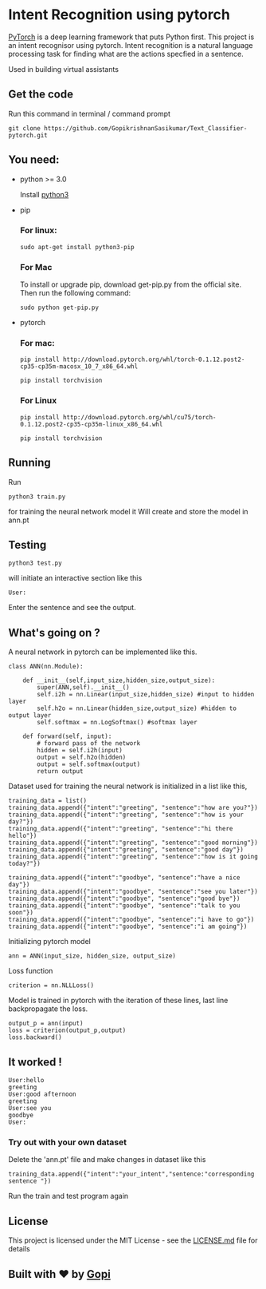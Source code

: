 # Intent Recognition using pytorch

[PyTorch](http://pytorch.org/) is a deep learning framework that puts Python first. This project is an intent recognisor using pytorch. Intent recognition is a natural language processing task for finding what are the actions specfied in a sentence.

Used in building virtual assistants

## Get the code

Run this command in terminal / command prompt

```
git clone https://github.com/GopikrishnanSasikumar/Text_Classifier-pytorch.git
```

## You need:

* python >= 3.0

  Install [python3](https://www.python.org/download/releases/3.0/)

* pip

  ### For linux:

  ```
  sudo apt-get install python3-pip
  ```

  ### For Mac

  To install or upgrade pip, download get-pip.py from the official site. Then run the following command:

  ```
  sudo python get-pip.py
  ```

* pytorch

  ### For mac:

  ```
  pip install http://download.pytorch.org/whl/torch-0.1.12.post2-cp35-cp35m-macosx_10_7_x86_64.whl
  ```

  ```
  pip install torchvision
  ```

  ### For Linux

  ```
  pip install http://download.pytorch.org/whl/cu75/torch-0.1.12.post2-cp35-cp35m-linux_x86_64.whl
  ```

  ```
  pip install torchvision
  ```

## Running

Run

```
python3 train.py
```
for training the neural network model it Will create and store the model in ann.pt

## Testing

```
python3 test.py
```
will initiate an interactive section like this

```
User:
```
Enter the sentence and see the output.


## What's going on ?

A neural network in pytorch can be implemented like this.

```
class ANN(nn.Module):

    def __init__(self,input_size,hidden_size,output_size):
        super(ANN,self).__init__()
        self.i2h = nn.Linear(input_size,hidden_size) #input to hidden layer
        self.h2o = nn.Linear(hidden_size,output_size) #hidden to output layer
        self.softmax = nn.LogSoftmax() #softmax layer

    def forward(self, input):
        # forward pass of the network
        hidden = self.i2h(input)
        output = self.h2o(hidden)
        output = self.softmax(output)
        return output
```

Dataset used for training the neural network is initialized in a list like this,

```
training_data = list()
training_data.append({"intent":"greeting", "sentence":"how are you?"})
training_data.append({"intent":"greeting", "sentence":"how is your day?"})
training_data.append({"intent":"greeting", "sentence":"hi there hello"})
training_data.append({"intent":"greeting", "sentence":"good morning"})
training_data.append({"intent":"greeting", "sentence":"good day"})
training_data.append({"intent":"greeting", "sentence":"how is it going today?"})

training_data.append({"intent":"goodbye", "sentence":"have a nice day"})
training_data.append({"intent":"goodbye", "sentence":"see you later"})
training_data.append({"intent":"goodbye", "sentence":"good bye"})
training_data.append({"intent":"goodbye", "sentence":"talk to you soon"})
training_data.append({"intent":"goodbye", "sentence":"i have to go"})
training_data.append({"intent":"goodbye", "sentence":"i am going"})
```

Initializing pytorch model

```
ann = ANN(input_size, hidden_size, output_size)
```
Loss function

```
criterion = nn.NLLLoss()
```
Model is trained in pytorch with the iteration of these lines, last line backpropagate the loss.

```
output_p = ann(input)
loss = criterion(output_p,output)
loss.backward()
```
## It worked !

```
User:hello
greeting
User:good afternoon
greeting
User:see you
goodbye
User:
```
### Try out with your own dataset

Delete the 'ann.pt' file and make changes in dataset like this

```
training_data.append({"intent":"your_intent","sentence:"corresponding sentence "})
```
Run the train and test program again

## License

This project is licensed under the MIT License - see the [LICENSE.md](Text_Classifier-pytorch/LICENSE) file for details



## Built with :heart: by [Gopi](https://github.com/GopikrishnanSasikumar)














